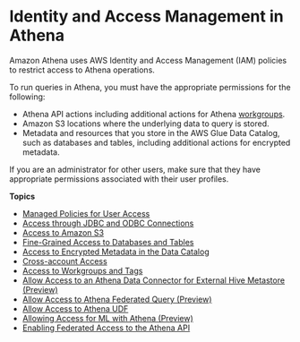 # Identity and Access Management in Athena<a name="security-iam-athena"></a>

Amazon Athena uses AWS Identity and Access Management \(IAM\) policies to restrict access to Athena operations\.

To run queries in Athena, you must have the appropriate permissions for the following:
+ Athena API actions including additional actions for Athena [workgroups](workgroups.md)\.
+ Amazon S3 locations where the underlying data to query is stored\. 
+ Metadata and resources that you store in the AWS Glue Data Catalog, such as databases and tables, including additional actions for encrypted metadata\. 

If you are an administrator for other users, make sure that they have appropriate permissions associated with their user profiles\.

**Topics**
+ [Managed Policies for User Access](managed-policies.md)
+ [Access through JDBC and ODBC Connections](policy-actions.md)
+ [Access to Amazon S3](s3-permissions.md)
+ [Fine\-Grained Access to Databases and Tables](fine-grained-access-to-glue-resources.md)
+ [Access to Encrypted Metadata in the Data Catalog](access-encrypted-data-glue-data-catalog.md)
+ [Cross\-account Access](cross-account-permissions.md)
+ [Access to Workgroups and Tags](workgroups-access.md)
+ [Allow Access to an Athena Data Connector for External Hive Metastore \(Preview\)](hive-metastore-iam-access.md)
+ [Allow Access to Athena Federated Query \(Preview\)](federated-query-iam-access.md)
+ [Allow Access to Athena UDF](udf-iam-access.md)
+ [Allowing Access for ML with Athena \(Preview\)](machine-learning-iam-access.md)
+ [Enabling Federated Access to the Athena API](access-federation-saml.md)